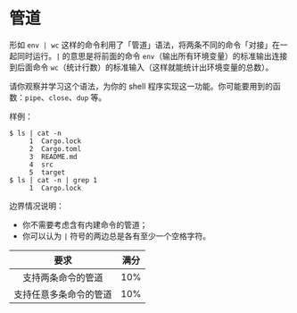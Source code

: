 # 管道

形如 `env | wc` 这样的命令利用了「管道」语法，将两条不同的命令「对接」在一起同时运行。`|` 的意思是将前面的命令 `env`（输出所有环境变量）的标准输出连接到后面命令 `wc`（统计行数）的标准输入（这样就能统计出环境变量的总数）。

请你观察并学习这个语法，为你的 shell 程序实现这一功能。你可能要用到的函数：`pipe`、`close`、`dup` 等。

样例：

```shell
$ ls | cat -n
     1  Cargo.lock
     2  Cargo.toml
     3  README.md
     4  src
     5  target
$ ls | cat -n | grep 1
     1  Cargo.lock
```

边界情况说明：

- 你不需要考虑含有内建命令的管道；
- 你可以认为 `|` 符号的两边总是各有至少一个空格字符。

|          要求          | 满分 |
| :--------------------: | :--: |
|   支持两条命令的管道   | 10%  |
| 支持任意多条命令的管道 | 10%  |